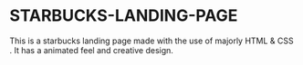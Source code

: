 # STARBUCKS-LANDING-PAGE
This is a starbucks landing page made with the use of majorly HTML &amp; CSS . It has a animated feel and creative design.

